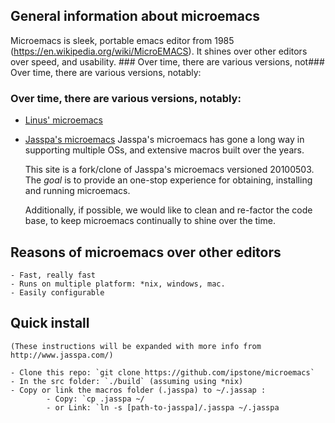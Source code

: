 ## General information about microemacs

Microemacs is sleek, portable emacs editor from 1985
(https://en.wikipedia.org/wiki/MicroEMACS). It shines over other editors
over speed, and usability. ### Over time, there are various versions, not### Over time, there are various versions, notably:

### Over time, there are various versions, notably:
- [Linus' microemacs](https://github.com/torvalds/uemacs)
- [Jasspa's microemacs](http://www.jasspa.com)
        Jasspa's microemacs has gone a long way in supporting multiple OSs, and 
        extensive macros built over the years.

    This site is a fork/clone of Jasspa's microemacs versioned 20100503. The
*goal* is to provide an one-stop experience for obtaining, installing and
running microemacs. 
    
    Additionally, if possible, we would like to clean and re-factor the code 
base, to keep microemacs continually to shine over the time.

## Reasons of microemacs over other editors
    - Fast, really fast
    - Runs on multiple platform: *nix, windows, mac.
    - Easily configurable

## Quick install
    (These instructions will be expanded with more info from http://www.jasspa.com/)

    - Clone this repo: `git clone https://github.com/ipstone/microemacs`
    - In the src folder: `./build` (assuming using *nix)
    - Copy or link the macros folder (.jasspa) to ~/.jassap :
            - Copy: `cp .jasspa ~/
            - or Link: `ln -s [path-to-jasspa]/.jasspa ~/.jasspa 


